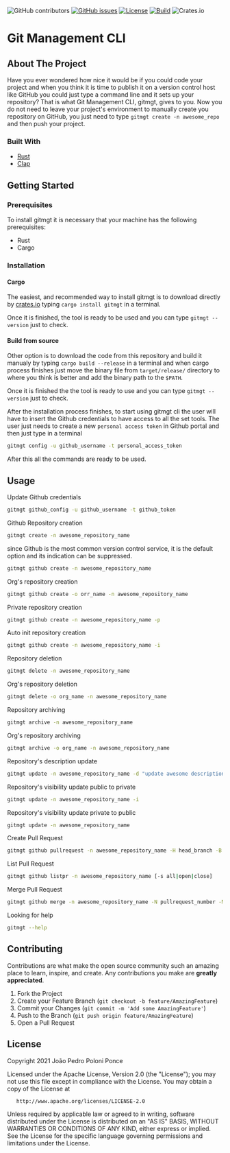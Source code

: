 ![GitHub contributors](https://img.shields.io/github/contributors/joaopedropp/git-management?style=flat-square)
[![GitHub issues](https://img.shields.io/github/issues/joaopedropp/git-management?style=flat-square)](https://github.com/joaopedropp/git-management/issues)
[![License](https://img.shields.io/badge/license-Apache%202.0-blue?style=flat-square)](https://github.com/JoaoPedroPP/Git-Management/blob/main/LICENSE)
[![Build](https://img.shields.io/github/workflow/status/joaopedropp/Git-Management/Build?style=flat-square)](https://github.com/JoaoPedroPP/Git-Management/actions/workflows/build.yml)
![Crates.io](https://img.shields.io/crates/v/gitmgt?color=blue&style=flat-square)

# Git Management CLI


## About The Project

Have you ever wondered how nice it would be if you could code your project and when you think it is time to publish it on a version control host like GitHub you could just type a command line and it sets up your repository? That is what Git Management CLI, gitmgt, gives to you. Now you do not need to leave your project's environment to manually create you repository on GitHub, you just need to type `gitmgt create -n awesome_repo` and then push your project.

### Built With

* [Rust](https://www.rust-lang.org/)
* [Clap](https://github.com/clap-rs/clap)


## Getting Started

### Prerequisites

To install gitmgt it is necessary that your machine has the following prerequisites:

* Rust
* Cargo

### Installation

#### Cargo
The easiest, and recommended way to install gitmgt is to download directly by [crates.io](https://crates.io/) typing `cargo install gitmgt` in a terminal.

Once it is finished, the tool is ready to be used and you can type `gitmgt --version` just to check.

#### Build from source

Other option is to download the code from this repository and build it manualy by typing `cargo build --release` in a terminal and when cargo process finishes just move the binary file from `target/release/` directory to where you think is better and add the binary path to the `$PATH`.

Once it is finished the the tool is ready to use and you can type `gitmgt --version` just to check.

After the installation process finishes, to start using gitmgt cli the user will have to insert the Github credentials to have access to all the set tools. The user just needs to create a new `personal access token` in Github portal and then just type in a terminal

```sh
gitmgt config -u github_username -t personal_access_token
```

After this all the commands are ready to be used.

## Usage

Update Github credentials
```sh
gitmgt github_config -u github_username -t github_token
```

Github Repository creation
```sh
gitmgt create -n awesome_repository_name
```

since Github is the most common version control service, it is the default option and its indication can be suppressed.
```sh
gitmgt github create -n awesome_repository_name
```

Org's repository creation
```sh
gitmgt github create -o orr_name -n awesome_repository_name
```

Private repository creation
```sh
gitmgt github create -n awesome_repository_name -p
```

Auto init repository creation
```sh
gitmgt github create -n awesome_repository_name -i
```

Repository deletion
```sh
gitmgt delete -n awesome_repository_name
```

Org's repository deletion
```sh
gitmgt delete -o org_name -n awesome_repository_name
```

Repository archiving
```sh
gitmgt archive -n awesome_repository_name
```

Org's repository archiving
```sh
gitmgt archive -o org_name -n awesome_repository_name
```

Repository's description update
```sh
gitmgt update -n awesome_repository_name -d "update awesome description od the repo"
```

Repository's visibility update public to private
```sh
gitmgt update -n awesome_repository_name -i
```

Repository's visibility update private to public
```sh
gitmgt update -n awesome_repository_name
```

Create Pull Request
```sh
gitmgt github pullrequest -n awesome_repository_name -H head_branch -B base_branch -T "Title of the Pull Request" -b "Body message of the Pull Request"
```

List Pull Request
```sh
gitmgt github listpr -n awesome_repository_name [-s all|open|close]
```

Merge Pull Request
```sh
gitmgt github merge -n awesome_repository_name -N pullrequest_number -M merge_method merge|squash|rebase
```

Looking for help
```sh
gitmgt --help
```

## Contributing

Contributions are what make the open source community such an amazing place to learn, inspire, and create. Any contributions you make are **greatly appreciated**.

1. Fork the Project
2. Create your Feature Branch (`git checkout -b feature/AmazingFeature`)
3. Commit your Changes (`git commit -m 'Add some AmazingFeature'`)
4. Push to the Branch (`git push origin feature/AmazingFeature`)
5. Open a Pull Request

## License

Copyright 2021 João Pedro Poloni Ponce

Licensed under the Apache License, Version 2.0 (the "License");
you may not use this file except in compliance with the License.
You may obtain a copy of the License at

       http://www.apache.org/licenses/LICENSE-2.0

Unless required by applicable law or agreed to in writing, software
distributed under the License is distributed on an "AS IS" BASIS,
WITHOUT WARRANTIES OR CONDITIONS OF ANY KIND, either express or implied.
See the License for the specific language governing permissions and
limitations under the License.
